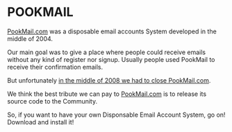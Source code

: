 # POOKMAIL #


[PookMail.com](http://www.pookmail.com) was a disposable email accounts System developed in the middle of 2004.

Our main goal was to give a place where people could receive emails without any kind of register nor signup. Usually people used PookMail to receive their confirmation emails.

But unfortunately [in the middle of 2008 we had to close PookMail.com](http://pookmail.blogspot.com/2008/08/who-wants-to-live-forever.html).

We think the best tribute we can pay to [PookMail.com](http://www.pookmail.com) is to release its source code to the Community.

So, if you want to have your own Disponsable Email Account System, go on! Download and install it!
